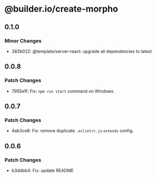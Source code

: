 # @builder.io/create-morpho

## 0.1.0

### Minor Changes

- 383b022: @template/server-react: upgrade all dependencies to latest

## 0.0.8

### Patch Changes

- 7955e1f: Fix: `npm run start` command on Windows.

## 0.0.7

### Patch Changes

- 4ab3ce8: Fix: remove duplicate `.eslintrc.js` `extends` config.

## 0.0.6

### Patch Changes

- b3ddbb4: Fix: update README
